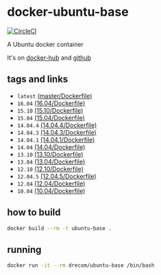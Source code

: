 # docker-ubuntu-base
[![CircleCI](https://circleci.com/gh/drecom/docker-ubuntu-base/tree/master.svg?style=svg)](https://circleci.com/gh/drecom/docker-ubuntu-base/tree/master)

A Ubuntu docker container

It's on [docker-hub](https://hub.docker.com/r/drecom/ubuntu-base/) and [github](https://github.com/drecom/docker-ubuntu-base/)

## tags and links
* `latest` [(master/Dockerfile)](https://github.com/drecom/docker-ubuntu-base/blob/master/Dockerfile)
* `16.04` [(16.04/Dockerfile)](https://github.com/drecom/docker-ubuntu-base/blob/16.04/Dockerfile)
* `15.10` [(15.10/Dockerfile)](https://github.com/drecom/docker-ubuntu-base/blob/15.10/Dockerfile)
* `15.04` [(15.04/Dockerfile)](https://github.com/drecom/docker-ubuntu-base/blob/15.04/Dockerfile)
* `14.04.4` [(14.04.4/Dockerfile)](https://github.com/drecom/docker-ubuntu-base/blob/14.04.4/Dockerfile)
* `14.04.3` [(14.04.3/Dockerfile)](https://github.com/drecom/docker-ubuntu-base/blob/14.04.3/Dockerfile)
* `14.04.1` [(14.04.1/Dockerfile)](https://github.com/drecom/docker-ubuntu-base/blob/14.04.1/Dockerfile)
* `14.04` [(14.04/Dockerfile)](https://github.com/drecom/docker-ubuntu-base/blob/14.04/Dockerfile)
* `13.10` [(13.10/Dockerfile)](https://github.com/drecom/docker-ubuntu-base/blob/13.10/Dockerfile)
* `13.04` [(13.04/Dockerfile)](https://github.com/drecom/docker-ubuntu-base/blob/13.04/Dockerfile)
* `12.10` [(12.10/Dockerfile)](https://github.com/drecom/docker-ubuntu-base/blob/12.10/Dockerfile)
* `12.04.5` [(12.04.5/Dockerfile)](https://github.com/drecom/docker-ubuntu-base/blob/12.04.5/Dockerfile)
* `12.04` [(12.04/Dockerfile)](https://github.com/drecom/docker-ubuntu-base/blob/12.04/Dockerfile)
* `10.04` [(10.04/Dockerfile)](https://github.com/drecom/docker-ubuntu-base/blob/10.04/Dockerfile)

## how to build

```sh
docker build --rm -t ubuntu-base .
```

## running

```sh
docker run -it --rm drecom/ubuntu-base /bin/bash
```
